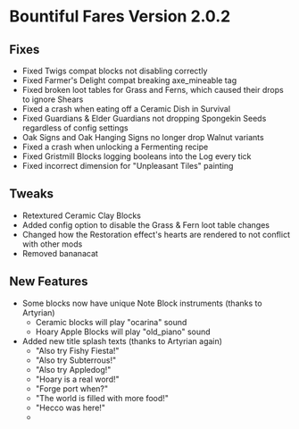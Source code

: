 # Bountiful Fares Version 2.0.2

## Fixes
- Fixed Twigs compat blocks not disabling correctly
- Fixed Farmer's Delight compat breaking axe_mineable tag
- Fixed broken loot tables for Grass and Ferns, which caused their drops to ignore Shears
- Fixed a crash when eating off a Ceramic Dish in Survival
- Fixed Guardians & Elder Guardians not dropping Spongekin Seeds regardless of config settings
- Oak Signs and Oak Hanging Signs no longer drop Walnut variants
- Fixed a crash when unlocking a Fermenting recipe
- Fixed Gristmill Blocks logging booleans into the Log every tick
- Fixed incorrect dimension for "Unpleasant Tiles" painting

## Tweaks
- Retextured Ceramic Clay Blocks
- Added config option to disable the Grass & Fern loot table changes
- Changed how the Restoration effect's hearts are rendered to not conflict with other mods
- Removed bananacat

## New Features
- Some blocks now have unique Note Block instruments (thanks to Artyrian)
  - Ceramic blocks will play "ocarina" sound
  - Hoary Apple Blocks will play "old_piano" sound
- Added new title splash texts (thanks to Artyrian again)
  - "Also try Fishy Fiesta!"
  - "Also try Subterrous!"
  - "Also try Appledog!"
  - "Hoary is a real word!"
  - "Forge port when?"
  - "The world is filled with more food!"
  - "Hecco was here!"
  - 